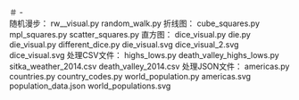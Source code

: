 ＃ -  
随机漫步：
rw__visual.py
random_walk.py
折线图：
cube_squares.py
mpl_squares.py
scatter_squares.py
直方图：
dice_visual.py
die.py
die_visual.py
different_dice.py
die_visual.svg
dice_visual_2.svg
dice_visual.svg
处理CSV文件：
highs_lows.py
death_valley_highs_lows.py
sitka_weather_2014.csv
death_valley_2014.csv
处理JSON文件：
americas.py
countries.py
country_codes.py
world_population.py
americas.svg
population_data.json
world_populations.svg
